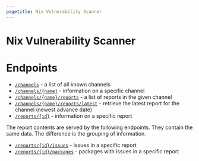 ```yaml
---
pagetitle: Nix Vulnerability Scanner
---
```

# Nix Vulnerability Scanner

# Endpoints

- [`/channels`](channels) - a list of all known channels
- [`/channels/{name}`](channels/local) - information on a specific channel
- [`/channels/{name}/reports`](channels/local/reports) - a list of reports in the given channel
- [`/channels/{name}/reports/latest`](channels/local/reports/latest) - retrieve the latest report for the channel (newest advance date)
- [`/reports/{id}`](reports/1) - information on a specific report

The report contents are served by the following endpoints. They contain the same data. The difference is the grouping of information.

- [`/reports/{id}/issues`](reports/1/issues) - issues in a specific report
- [`/reports/{id}/packages`](reports/1/packages) - packages with issues in a specific report
